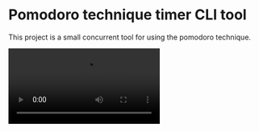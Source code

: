 # Pomodoro technique timer CLI tool

This project is a small concurrent tool for using the pomodoro technique.

![Demo video](./demo.mp4)
